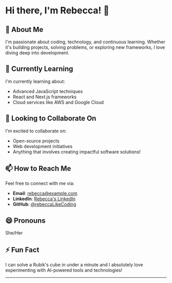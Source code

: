 # Hi there, I'm Rebecca! 👋

## 👀 About Me
I'm passionate about coding, technology, and continuous learning. Whether it's building projects, solving problems, or exploring new frameworks, I love diving deep into development.

## 🌱 Currently Learning
I'm currently learning about:
- Advanced JavaScript techniques
- React and Next.js frameworks
- Cloud services like AWS and Google Cloud

## 💞️ Looking to Collaborate On
I'm excited to collaborate on:
- Open-source projects
- Web development initiatives
- Anything that involves creating impactful software solutions!

## 📫 How to Reach Me
Feel free to connect with me via:
- **Email**: rebecca@example.com
- **LinkedIn**: [Rebecca's LinkedIn](https://www.linkedin.com/in/rebeccalikecoding/)
- **GitHub**: [@rebeccaLikeCoding](https://github.com/rebeccaLikeCoding)

## 😄 Pronouns
She/Her

## ⚡ Fun Fact
I can solve a Rubik's cube in under a minute and I absolutely love experimenting with AI-powered tools and technologies!

---
<!---
rebeccaLikeCoding/rebeccaLikeCoding is a ✨ special ✨ repository because its `README.md` (this file) appears on your GitHub profile.
You can click the Preview link to take a look at your changes.
--->
